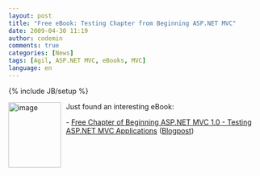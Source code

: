 ```yaml
---
layout: post
title: "Free eBook: Testing Chapter from Beginning ASP.NET MVC"
date: 2009-04-30 11:19
author: codemin
comments: true
categories: [News]
tags: [Agil, ASP.NET MVC, eBooks, MVC]
language: en
---
```

{% include JB/setup %}
<p><a href="http://code-inside.de/blog-in/wp-content/uploads/image86.png"><img style="border-bottom: 0px; border-left: 0px; margin: 0px 10px 0px 0px; display: inline; border-top: 0px; border-right: 0px" title="image" border="0" alt="image" align="left" src="http://code-inside.de/blog-in/wp-content/uploads/image-thumb102.png" width="104" height="130" /></a> Just found an interesting eBook:</p>  <p></p>  <p></p>  <p></p>  <p>- <a href="http://p2p.wrox.com/book-beginning-asp-net-mvc-1-0-isbn-978-0-470-43399-7/74180-free-chapter-9-testing-asp-net-mvc-applications-preview.html#post240422">Free Chapter of Beginning ASP.NET MVC 1.0 - Testing ASP.NET MVC Applications</a> (<a href="http://codeclimber.net.nz/archive/2009/04/29/free-chapter-of-beginning-asp.net-mvc-1.0-ndash-testing-asp.net.aspx">Blogpost</a>)</p>
